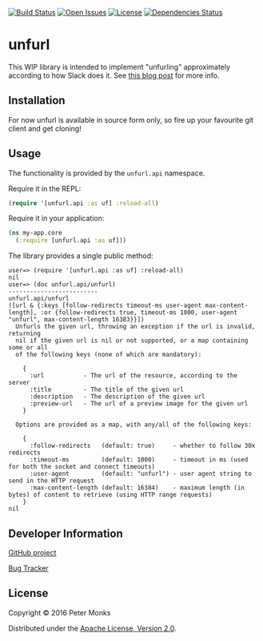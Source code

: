 [![Build Status](https://travis-ci.org/pmonks/unfurl.svg?branch=master)](https://travis-ci.org/pmonks/unfurl)
[![Open Issues](https://img.shields.io/github/issues/pmonks/unfurl.svg)](https://github.com/pmonks/unfurl/issues)
[![License](https://img.shields.io/github/license/pmonks/unfurl.svg)](https://github.com/pmonks/unfurl/blob/master/LICENSE)
[![Dependencies Status](http://jarkeeper.com/pmonks/unfurl/status.svg)](http://jarkeeper.com/pmonks/unfurl)

# unfurl

This WIP library is intended to implement "unfurling" approximately according to
how Slack does it. See [this blog post](https://medium.com/slack-developer-blog/everything-you-ever-wanted-to-know-about-unfurling-but-were-afraid-to-ask-or-how-to-make-your-e64b4bb9254#.jhd6zdyjs)
for more info.

## Installation

For now unfurl is available in source form only, so fire up your favourite git client and get cloning!

## Usage

The functionality is provided by the `unfurl.api` namespace.

Require it in the REPL:

```clojure
(require '[unfurl.api :as uf] :reload-all)
```

Require it in your application:

```clojure
(ns my-app.core
  (:require [unfurl.api :as uf]))
```

The library provides a single public method:

```
user=> (require '[unfurl.api :as uf] :reload-all)
nil
user=> (doc unfurl.api/unfurl)
-------------------------
unfurl.api/unfurl
([url & {:keys [follow-redirects timeout-ms user-agent max-content-length], :or {follow-redirects true, timeout-ms 1000, user-agent "unfurl", max-content-length 16383}}])
  Unfurls the given url, throwing an exception if the url is invalid, returning
  nil if the given url is nil or not supported, or a map containing some or all
  of the following keys (none of which are mandatory):

    {
      :url           - The url of the resource, according to the server
      :title         - The title of the given url
      :description   - The description of the given url
      :preview-url   - The url of a preview image for the given url
    }

  Options are provided as a map, with any/all of the following keys:

    {
      :follow-redirects   (default: true)     - whether to follow 30x redirects
      :timeout-ms         (default: 1000)     - timeout in ms (used for both the socket and connect timeouts)
      :user-agent         (default: "unfurl") - user agent string to send in the HTTP request
      :max-content-length (default: 16384)    - maximum length (in bytes) of content to retrieve (using HTTP range requests)
    }
nil
```

## Developer Information

[GitHub project](https://github.com/pmonks/unfurl)

[Bug Tracker](https://github.com/pmonks/unfurl/issues)

## License

Copyright © 2016 Peter Monks

Distributed under the [Apache License, Version 2.0](http://www.apache.org/licenses/LICENSE-2.0).
